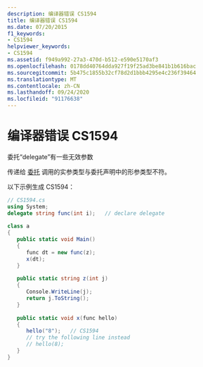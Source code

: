 ```yaml
---
description: 编译器错误 CS1594
title: 编译器错误 CS1594
ms.date: 07/20/2015
f1_keywords:
- CS1594
helpviewer_keywords:
- CS1594
ms.assetid: f949a992-27a3-470d-b512-e590e5170af3
ms.openlocfilehash: 0178dd40764dda927f19f25ad3be841b1b616bac
ms.sourcegitcommit: 5b475c1855b32cf78d2d1bbb4295e4c236f39464
ms.translationtype: MT
ms.contentlocale: zh-CN
ms.lasthandoff: 09/24/2020
ms.locfileid: "91176638"
---
```

# <a name="compiler-error-cs1594"></a>编译器错误 CS1594

委托“delegate”有一些无效参数  
  
 传递给 [委托](../language-reference/builtin-types/reference-types.md) 调用的实参类型与委托声明中的形参类型不符。  
  
 以下示例生成 CS1594：  
  
```csharp  
// CS1594.cs  
using System;  
delegate string func(int i);   // declare delegate  
  
class a  
{  
   public static void Main()  
   {  
      func dt = new func(z);  
      x(dt);  
   }  
  
   public static string z(int j)  
   {  
      Console.WriteLine(j);  
      return j.ToString();  
   }  
  
   public static void x(func hello)  
   {  
      hello("8");   // CS1594  
      // try the following line instead  
      // hello(8);  
   }  
}  
```
